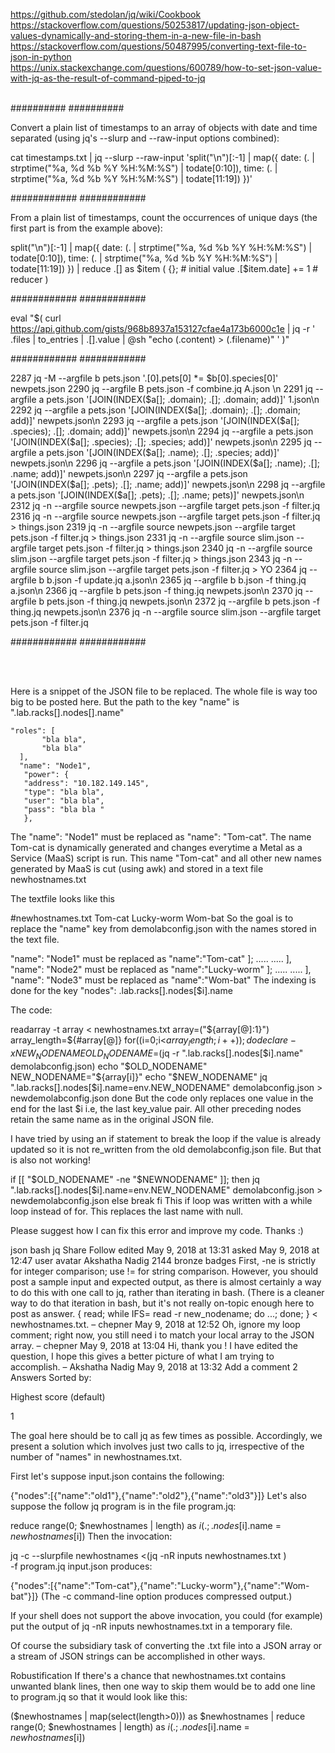 

https://github.com/stedolan/jq/wiki/Cookbook
<br>
https://stackoverflow.com/questions/50253817/updating-json-object-values-dynamically-and-storing-them-in-a-new-file-in-bash
<br>
https://stackoverflow.com/questions/50487995/converting-text-file-to-json-in-python
<br>
https://unix.stackexchange.com/questions/600789/how-to-set-json-value-with-jq-as-the-result-of-command-piped-to-jq
<br>
<br>

##########
##########

Convert a plain list of timestamps to an array of objects with date and time separated (using jq's --slurp and --raw-input options combined):

cat timestamps.txt | jq --slurp --raw-input 'split("\n")[:-1] | map({
	date: (. | strptime("%a, %d %b %Y %H:%M:%S") | todate[0:10]),
	time: (. | strptime("%a, %d %b %Y %H:%M:%S") | todate[11:19])
})'

############
############

From a plain list of timestamps, count the occurrences of unique days (the first part is from the example above):

split("\n")[:-1] | map({
  date: (. | strptime("%a, %d %b %Y %H:%M:%S") | todate[0:10]),
  time: (. | strptime("%a, %d %b %Y %H:%M:%S") | todate[11:19])
}) | reduce .[] as $item (
  {}; # initial value
  .[$item.date] += 1 # reducer
)

############
############


eval "$(
  curl https://api.github.com/gists/968b8937a153127cfae4a173b6000c1e |
  jq -r '
    .files |
    to_entries |
    .[].value |
    @sh "echo \(.content) > \(.filename)"
  '
)"


############
############

 2287  jq -M --argfile b pets.json '.[0].pets[0] *= $b[0].species[0]' newpets.json
 2290  jq --argfile B pets.json -f combine.jq A.json \n
 2291  jq --argfile a pets.json '[JOIN(INDEX($a[]; .domain); .[]; .domain; add)]' 1.json\n
 2292  jq --argfile a pets.json '[JOIN(INDEX($a[]; .domain); .[]; .domain; add)]' newpets.json\n
 2293  jq --argfile a pets.json '[JOIN(INDEX($a[]; .species); .[]; .domain; add)]' newpets.json\n
 2294  jq --argfile a pets.json '[JOIN(INDEX($a[]; .species); .[]; .species; add)]' newpets.json\n
 2295  jq --argfile a pets.json '[JOIN(INDEX($a[]; .name); .[]; .species; add)]' newpets.json\n
 2296  jq --argfile a pets.json '[JOIN(INDEX($a[]; .name); .[]; .name; add)]' newpets.json\n
 2297  jq --argfile a pets.json '[JOIN(INDEX($a[]; .pets); .[]; .name; add)]' newpets.json\n
 2298  jq --argfile a pets.json '[JOIN(INDEX($a[]; .pets); .[]; .name; pets)]' newpets.json\n
 2312  jq -n --argfile source newpets.json --argfile target pets.json -f filter.jq
 2316  jq -n --argfile source newpets.json --argfile target pets.json -f filter.jq > things.json
 2319  jq -n --argfile source newpets.json --argfile target pets.json -f filter.jq > things.json
 2331  jq -n --argfile source slim.json --argfile target pets.json -f filter.jq > things.json
 2340  jq -n --argfile source slim.json --argfile target pets.json -f filter.jq > things.json
 2343  jq -n --argfile source slim.json --argfile target pets.json -f filter.jq > YO
 2364  jq --argfile b b.json -f update.jq a.json\n
 2365  jq --argfile b b.json -f thing.jq a.json\n
 2366  jq --argfile b pets.json -f thing.jq newpets.json\n
 2370  jq --argfile b pets.json -f thing.jq newpets.json\n
 2372  jq --argfile b pets.json -f thing.jq newpets.json\n
 2376  jq -n --argfile source slim.json --argfile target pets.json -f filter.jq 
 
############
############

<br>
<br>


Here is a snippet of the JSON file to be replaced. The whole file is way too big to be posted here. But the path to the key "name" is ".lab.racks[].nodes[].name"

    "roles": [
           "bla bla",
           "bla bla"
      ],
      "name": "Node1",
       "power": {
       "address": "10.182.149.145",
       "type": "bla bla",
       "user": "bla bla",
       "pass": "bla bla "
       },
The "name": "Node1" must be replaced as "name": "Tom-cat". The name Tom-cat is dynamically generated and changes everytime a Metal as a Service (MaaS) script is run. This name "Tom-cat" and all other new names generated by MaaS is cut (using awk) and stored in a text file newhostnames.txt

The textfile looks like this

#newhostnames.txt
Tom-cat
Lucky-worm
Wom-bat
So the goal is to replace the "name" key from demolabconfig.json with the names stored in the text file.

"name": "Node1" must be replaced as "name":"Tom-cat"
];
.....
.....
],
"name": "Node2" must be replaced as "name":"Lucky-worm"
];
.....
.....
],
"name": "Node3" must be replaced as "name":"Wom-bat"
The indexing is done for the key "nodes": .lab.racks[].nodes[$i].name

The code:

readarray -t array < newhostnames.txt
array=("${array[@]:1}")
array_length=${#array[@]}
for((i=0;i<${array_length};i++));
do
    declare -x  NEW_NODENAME
    OLD_NODENAME=$(jq -r ".lab.racks[].nodes[$i].name" demolabconfig.json)
    echo "$OLD_NODENAME"
    NEW_NODENAME="${array[i]}"
    echo "$NEW_NODENAME"
    jq ".lab.racks[].nodes[$i].name=env.NEW_NODENAME" demolabconfig.json > newdemolabconfig.json
done
But the code only replaces one value in the end for the last $i i.e, the last key_value pair. All other preceding nodes retain the same name as in the original JSON file.

I have tried by using an if statement to break the loop if the value is already updated so it is not re_written from the old demolabconfig.json file. But that is also not working!

if [[ "$OLD_NODENAME" -ne "$NEWNODENAME" ]]; then
    jq ".lab.racks[].nodes[$i].name=env.NEW_NODENAME" demolabconfig.json > newdemolabconfig.json
else
    break
fi
This if loop was written with a while loop instead of for. This replaces the last name with null.

Please suggest how I can fix this error and improve my code. Thanks :)

json
bash
jq
Share
Follow
edited May 9, 2018 at 13:31
asked May 9, 2018 at 12:47
user avatar
Akshatha Nadig
2144 bronze badges
First, -ne is strictly for integer comparison; use != for string comparison. However, you should post a sample input and expected output, as there is almost certainly a way to do this with one call to jq, rather than iterating in bash. (There is a cleaner way to do that iteration in bash, but it's not really on-topic enough here to post as answer. { read; while IFS= read -r new_nodename; do ...; done; } < newhostnames.txt. – 
chepner
 May 9, 2018 at 12:52
Oh, ignore my loop comment; right now, you still need i to match your local array to the JSON array. – 
chepner
 May 9, 2018 at 13:04
Hi, thank you ! I have edited the question, I hope this gives a better picture of what I am trying to accomplish. – 
Akshatha Nadig
 May 9, 2018 at 13:32
Add a comment
2 Answers
Sorted by:

Highest score (default)

1

The goal here should be to call jq as few times as possible. Accordingly, we present a solution which involves just two calls to jq, irrespective of the number of "names" in newhostnames.txt.

First let's suppose input.json contains the following:

{"nodes":[{"name":"old1"},{"name":"old2"},{"name":"old3"}]}
Let's also suppose the follow jq program is in the file program.jq:

  reduce range(0; $newhostnames | length) as $i (.;
    .nodes[$i].name = $newhostnames[$i])
Then the invocation:

jq -c --slurpfile newhostnames <(jq -nR inputs newhostnames.txt ) \
   -f program.jq input.json
produces:

{"nodes":[{"name":"Tom-cat"},{"name":"Lucky-worm"},{"name":"Wom-bat"}]}
(The -c command-line option produces compressed output.)

If your shell does not support the above invocation, you could (for example) put the output of jq -nR inputs newhostnames.txt in a temporary file.

Of course the subsidiary task of converting the .txt file into a JSON array or a stream of JSON strings can be accomplished in other ways.

Robustification
If there's a chance that newhostnames.txt contains unwanted blank lines, then one way to skip them would be to add one line to program.jq so that it would look like this:

($newhostnames | map(select(length>0))) as $newhostnames
| reduce range(0; $newhostnames | length) as $i (.;
      .nodes[$i].name = $newhostnames[$i])
      
      
